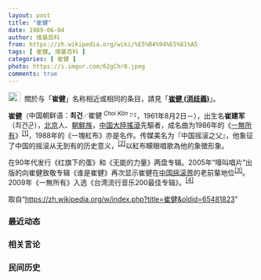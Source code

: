 ```yaml
---
layout: post
title: "崔健"
date: 1989-06-04
author: 维基百科
from: https://zh.wikipedia.org/wiki/%E5%B4%94%E5%81%A5
tags: [ 崔健, 维基百科 ]
categories: [ 崔健 ]
photo: https://i.imgur.com/62gChrB.jpeg
comments: true
---
```

<div class="mw-parser-output"><div role="note" class="hatnote navigation-not-searchable"><a href="/wiki/Wikipedia:%E6%B6%88%E6%AD%A7%E4%B9%89" title="Wikipedia:消歧义"><img alt="Disambig gray.svg" src="//upload.wikimedia.org/wikipedia/commons/thumb/5/5f/Disambig_gray.svg/25px-Disambig_gray.svg.png" decoding="async" width="25" height="19" srcset="//upload.wikimedia.org/wikipedia/commons/thumb/5/5f/Disambig_gray.svg/38px-Disambig_gray.svg.png 1.5x, //upload.wikimedia.org/wikipedia/commons/thumb/5/5f/Disambig_gray.svg/50px-Disambig_gray.svg.png 2x" data-file-width="220" data-file-height="168"></a>&nbsp;&nbsp;關於与「<b>崔健</b>」名称相近或相同的条目，請見「<b><a href="/wiki/%E5%B4%94%E5%81%A5_(%E6%B6%88%E6%AD%A7%E4%B9%89)" title="崔健 (消歧义)">崔健 (消歧義)</a></b>」。</div>

<p><b>崔健</b>（<span>中国朝鲜语：<span title="諺文表記"><span lang="ko"><b>최건</b></span></span><span><small>／</small></span><span title="漢字（諺漢混用）表記"><span lang="ko">崔健</span></span><sup>&nbsp;<i><span title="羅馬字表記" class="Unicode" style="white-space:normal; text-decoration: none" lang="ko-Latn">Choi Kŏn</span></i>&nbsp;<small><a href="https://ko.wikipedia.org/wiki/" class="extiw" title="ko:"><span style="font: bold 80% sans-serif; text-decoration: none; padding: 0 .1em;">*</span></a></small><small><span style="font: bold 80% sans-serif; text-decoration: none; padding: .1em .1em;">/</span></small><small><a href="/wiki/Help:%E9%9F%93%E8%AA%9E" class="mw-redirect" title="Help:韓語"><span style="font: bold 80% sans-serif; text-decoration: none; padding: 0 .1em;">?</span></a></small></sup></span>，1961年8月2日<span class="useeditintro" title="Template:BLP editintro">－</span>），出生名<b>崔建军</b>（최건군），<a href="/wiki/%E5%8C%97%E4%BA%AC" class="mw-redirect" title="北京">北京</a>人、<a href="/wiki/%E4%B8%AD%E5%9C%8B%E6%9C%9D%E9%AE%AE%E6%97%8F" title="中國朝鮮族">朝鮮族</a>，<a href="/wiki/%E4%B8%AD%E5%9B%BD%E6%91%87%E6%BB%9A%E4%B9%90" title="中国摇滚乐">中国大陸搖滾</a>先驅者，成名曲为1986年的《<a href="/wiki/%E4%B8%80%E6%97%A0%E6%89%80%E6%9C%89_(%E6%AD%8C%E6%9B%B2)" title="一无所有 (歌曲)">一無所有</a>》<sup id="cite_ref-1" class="reference"><a href="#cite_note-1">[1]</a></sup>，1988年的《一塊紅布》亦是名作。传媒美名为『中国摇滚之父』，他象征了中国的摇滚从无到有的历史意义，<sup id="cite_ref-wu2016_2-0" class="reference"><a href="#cite_note-wu2016-2">[2]</a></sup>以紅布矇眼唱歌為他的象徵形象。
</p><p>在90年代发行《红旗下的蛋》和《无能的力量》两盘专辑。2005年“嚎叫唱片”出版的向崔健致敬专辑《谁是崔健》再次显示崔健在<a href="/wiki/%E4%B8%AD%E5%9B%BD%E6%91%87%E6%BB%9A" class="mw-redirect" title="中国摇滚">中国摇滚界</a>的老前輩地位<sup id="cite_ref-3" class="reference"><a href="#cite_note-3">[3]</a></sup>。2009年《一無所有》入选《台湾流行音乐200最佳专辑》。<sup id="cite_ref-4" class="reference"><a href="#cite_note-4">[4]</a></sup>
</p>
</div><noscript><img src="//zh.wikipedia.org/wiki/Special:CentralAutoLogin/start?type=1x1" alt="" title="" width="1" height="1" style="border: none; position: absolute;"></noscript>
<div class="printfooter">取自“<a dir="ltr" href="https://zh.wikipedia.org/w/index.php?title=崔健&amp;oldid=65481823">https://zh.wikipedia.org/w/index.php?title=崔健&amp;oldid=65481823</a>”</div><div id="recent-news"><h3>最近动态</h3><ul></ul></div><div id="open-opinion"><h3>相关言论</h3><ul></ul></div><div id="mjls-record"><h3>民间历史</h3><ul></ul></div>